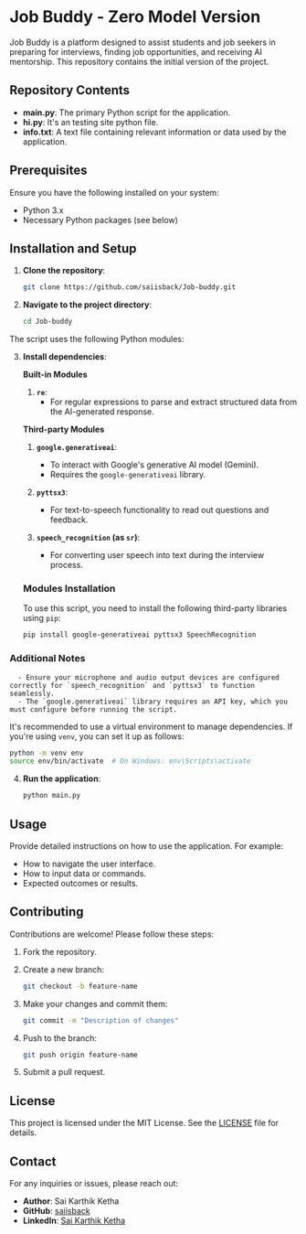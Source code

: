 # Job Buddy - Zero Model Version

Job Buddy is a platform designed to assist students and job seekers in preparing for interviews, finding job opportunities, and receiving AI mentorship. This repository contains the initial version of the project.

## Repository Contents

- **main.py**: The primary Python script for the application.
- **hi.py**: It's an testing site python file.
- **info.txt**: A text file containing relevant information or data used by the application.

## Prerequisites

Ensure you have the following installed on your system:

- Python 3.x
- Necessary Python packages (see below)

## Installation and Setup

1. **Clone the repository**:

   ```bash
   git clone https://github.com/saiisback/Job-buddy.git
   ```

2. **Navigate to the project directory**:

   ```bash
   cd Job-buddy
   ```
The script uses the following Python modules:  


3. **Install dependencies**:

   **Built-in Modules**  
      1. **`re`**:  
         - For regular expressions to parse and extract structured data from the AI-generated response.  

   **Third-party Modules**  
      1. **`google.generativeai`**:  
         - To interact with Google's generative AI model (Gemini).  
         - Requires the `google-generativeai` library.  

      2. **`pyttsx3`**:  
         - For text-to-speech functionality to read out questions and feedback.  

      3. **`speech_recognition` (as `sr`)**:  
         - For converting user speech into text during the interview process.  

      ### Modules Installation  
      To use this script, you need to install the following third-party libraries using `pip`:  

      ```bash
      pip install google-generativeai pyttsx3 SpeechRecognition
      ```  

### Additional Notes  
      - Ensure your microphone and audio output devices are configured correctly for `speech_recognition` and `pyttsx3` to function seamlessly.  
      - The `google.generativeai` library requires an API key, which you must configure before running the script.  


   It's recommended to use a virtual environment to manage dependencies. If you're using `venv`, you can set it up as follows:

   ```bash
   python -m venv env
   source env/bin/activate  # On Windows: env\Scripts\activate
   ```

4. **Run the application**:

   ```bash
   python main.py
   ```

## Usage

Provide detailed instructions on how to use the application. For example:

- How to navigate the user interface.
- How to input data or commands.
- Expected outcomes or results.

## Contributing

Contributions are welcome! Please follow these steps:

1. Fork the repository.
2. Create a new branch:

   ```bash
   git checkout -b feature-name
   ```

3. Make your changes and commit them:

   ```bash
   git commit -m "Description of changes"
   ```

4. Push to the branch:

   ```bash
   git push origin feature-name
   ```

5. Submit a pull request.

## License

This project is licensed under the MIT License. See the [LICENSE](LICENSE) file for details.

## Contact

For any inquiries or issues, please reach out:

- **Author**: Sai Karthik Ketha
- **GitHub**: [saiisback](https://github.com/saiisback)
- **LinkedIn**: [Sai Karthik Ketha](https://www.linkedin.com/in/sai-karthik-ketha/)
